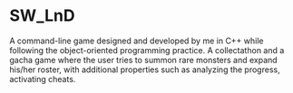 # SW_LnD

A command-line game designed and developed by me in C++ while following the object-oriented programming practice.
A collectathon and a gacha game where the user tries to summon rare monsters and expand his/her roster, with 
additional properties such as analyzing the progress, activating cheats.
